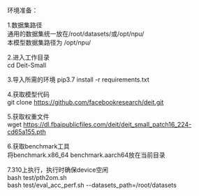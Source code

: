 环境准备：  

1.数据集路径  
通用的数据集统一放在/root/datasets/或/opt/npu/  
本模型数据集路径为 /opt/npu/

2.进入工作目录  
cd Deit-Small  

3.导入所需的环境
pip3.7 install -r requirements.txt

4.获取模型代码  
git clone https://github.com/facebookresearch/deit.git

5.获取权重文件  
wget https://dl.fbaipublicfiles.com/deit/deit_small_patch16_224-cd65a155.pth

6.获取benchmark工具  
将benchmark.x86_64 benchmark.aarch64放在当前目录  

7.310上执行，执行时确保device空闲  
bash test/pth2om.sh  
bash test/eval_acc_perf.sh --datasets_path=/root/datasets  
